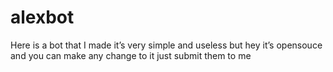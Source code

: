 # alexbot
Here is a bot that I made it’s very simple and useless but hey it’s opensouce and you can make any change to it just submit them to me
